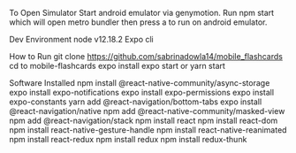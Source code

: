 To Open Simulator
Start android emulator via genymotion. Run npm start which will open metro bundler then press a to run on android emulator.

Dev Environment
node v12.18.2
Expo cli

How to Run
git clone https://github.com/sabrinadowla14/mobile_flashcards
cd to mobile-flashcards
expo install
expo start or yarn start

Software Installed
npm install @react-native-community/async-storage
expo install expo-notifications
expo install expo-permissions
expo install expo-constants
yarn add @react-navigation/bottom-tabs
expo install @react-navigation/native
npm add @react-native-community/masked-view
npm add @react-navigation/stack
npm install react
npm install react-dom
npm install react-native-gesture-handle
npm install react-native-reanimated
npm install react-redux
npm install redux
npm install redux-thunk


